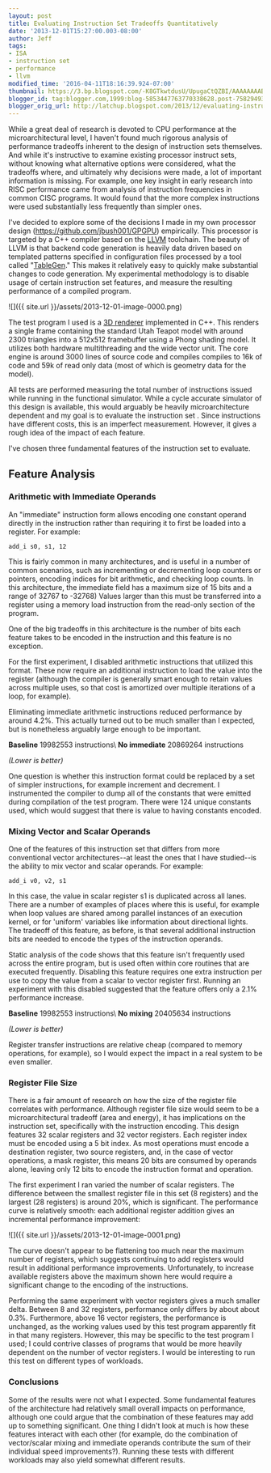 ```yaml
---
layout: post
title: Evaluating Instruction Set Tradeoffs Quantitatively
date: '2013-12-01T15:27:00.003-08:00'
author: Jeff
tags:
- ISA
- instruction set
- performance
- llvm
modified_time: '2016-04-11T18:16:39.924-07:00'
thumbnail: https://3.bp.blogspot.com/-K8GTkwtdusU/UpugaCtQZBI/AAAAAAAABSE/1yVwGQ2XQiY/s72-c/teapot.png
blogger_id: tag:blogger.com,1999:blog-5853447763770338628.post-7582949376312506063
blogger_orig_url: http://latchup.blogspot.com/2013/12/evaluating-instruction-set-tradeoffs.html
---
```


While a great deal of research is devoted to CPU performance at the
microarchitectural level, I haven't found much rigorous analysis of
performance tradeoffs inherent to the design of instruction sets themselves.
And while it's instructive to examine existing processor instruct sets,
without knowing what alternative options were considered, what the tradeoffs
where, and ultimately why decisions were made, a lot of important information
is missing. For example, one key insight in early research into RISC
performance came from analysis of instruction frequencies in common CISC
programs.  It would found that the more complex instructions were used
substantially less frequently than simpler ones.

I've decided to explore some of the decisions I made in my own processor
design (https://github.com/jbush001/GPGPU) empirically.  This processor is
targeted by a C++ compiler based on the [LLVM](http://llvm.org/) toolchain.
The beauty of LLVM is that backend code generation is heavily data driven
based on templated patterns specified in configuration files processed by a
tool called "[TableGen](http://llvm.org/docs/TableGenFundamentals.html)." This
makes it relatively easy to quickly make substantial changes to code
generation.  My experimental methodology is to disable usage of certain
instruction set features, and measure the resulting performance of a compiled
program.

![]({{ site.url }}/assets/2013-12-01-image-0000.png)

The test program I used is a
[3D renderer](https://github.com/jbush001/NyuziProcessor/tree/master/software/render-object)
implemented in C++.  This renders a single frame containing
the standard Utah Teapot model with around 2300 triangles into a 512x512
framebuffer using a Phong shading model. It utilizes both hardware
multithreading and the wide vector unit. The core engine is around 3000 lines
of source code and compiles compiles to 16k of code and 59k of read only data
(most of which is geometry data for the model).

All tests are performed measuring the total number of instructions issued
while running in the functional simulator. While a cycle accurate simulator of
this design is available, this would arguably be heavily microarchitecture
dependent and my goal is to evaluate the instruction set .  Since instructions
have different costs, this is an imperfect measurement.  However, it gives a
rough idea of the impact of each feature.

I've chosen three fundamental features of the instruction set to evaluate.

## Feature Analysis

### Arithmetic with Immediate Operands

An "immediate" instruction form allows encoding one constant operand directly
in the instruction rather than requiring it to first be loaded into a
register. For example:

    add_i s0, s1, 12

This is fairly common in many architectures, and is useful in a number of
common scenarios, such as incrementing or decrementing loop counters or
pointers, encoding indices for bit arithmetic, and checking loop counts.  In
this architecture, the immediate field has a maximum size of 15 bits and a
range of 32767 to -32768)  Values larger than this must be transferred into a
register using a memory load instruction from the read-only section of the
program.

One of the big tradeoffs in this architecture is the number of bits each
feature takes to be encoded in the instruction and this feature is no
exception.

For the first experiment, I disabled arithmetic instructions that utilized
this format. These now require an additional instruction to load the value
into the register (although the compiler is generally smart enough to retain
values across multiple uses, so that cost is amortized over multiple
iterations of a loop, for example).

Eliminating immediate arithmetic instructions reduced performance by around
4.2%.  This actually turned out to be much smaller than I expected, but is
nonetheless arguably large enough to be important.

**Baseline** 19982553 instructions\\
**No immediate** 20869264 instructions

*(Lower is better)*

One question is whether this instruction format could be replaced by a set of
simpler instructions, for example increment and decrement.  I instrumented the
compiler to dump all of the constants that were emitted during compilation of
the test program. There were 124 unique constants used, which would suggest
that there is value to having constants encoded.

### Mixing Vector and Scalar Operands

One of the features of this instruction set that differs from more
conventional vector architectures--at least the ones that I have studied--is
the ability to mix vector and scalar operands. For example:

    add_i v0, v2, s1

In this case, the value in scalar register s1 is duplicated across all lanes.
There are a number of examples of places where this is useful, for example
when loop values are shared among parallel instances of an execution kernel,
or for 'uniform' variables like information about directional lights. The
tradeoff of this feature, as before, is that several additional instruction
bits are needed to encode the types of the instruction operands.

Static analysis of the code shows that this feature isn't frequently used
across the entire program, but is used often within core routines that are
executed frequently. Disabling this feature requires one extra instruction per
use to copy the value from a scalar to vector register first.  Running an
experiment with this disabled suggested that the feature offers only a 2.1%
performance increase.

**Baseline** 19982553 instructions\\
**No mixing** 20405634 instructions

*(Lower is better)*

Register transfer instructions are relative cheap (compared to memory
operations, for example), so I would expect the impact in a real system to be
even smaller.

### Register File Size

There is a fair amount of research on how the size of the register file
correlates with performance. Although register file size would seem to be a
microarchitectural tradeoff (area and energy), it has implications on the
instruction set, specifically with the instruction encoding.  This design
features 32 scalar registers and 32 vector registers.  Each register index
must be encoded using a 5 bit index. As most operations must encode a
destination register, two source registers, and, in the case of vector
operations, a mask register, this means 20 bits are consumed by operands
alone, leaving only 12 bits to encode the instruction format and operation.

The first experiment I ran varied the number of scalar registers.  The
difference between the smallest register file in this set (8 registers) and
the largest (28 registers) is around 20%, which is significant. The
performance curve is relatively smooth: each additional register addition
gives an incremental performance improvement:

![]({{ site.url }}/assets/2013-12-01-image-0001.png)

The curve doesn't appear to be flattening too much near the maximum number of
registers, which suggests continuing to add registers would result in
additional performance improvements. Unfortunately, to increase available
registers above the maximum shown here would require a significant change to
the encoding of the instructions.

Performing the same experiment with vector registers gives a much smaller
delta.  Between 8 and 32 registers, performance only differs by about about
0.3%.  Furthermore, above 16 vector registers, the performance is unchanged,
as the working values used by this test program apparently fit in that many
registers. However, this may be specific to the test program I used; I could
contrive classes of programs that would be more heavily dependent on the
number of vector registers.  I would be interesting to run this test on
different types of workloads.

### Conclusions

Some of the results were not what I expected. Some fundamental features of the
architecture had relatively small overall impacts on performance, although one
could argue that the combination of these features may add up to something
significant.  One thing I didn't look at much is how these features interact
with each other (for example, do the combination of vector/scalar mixing and
immediate operands contribute the sum of their individual speed
improvements?).  Running these tests with different workloads may also yield
somewhat different results.
